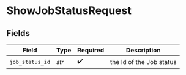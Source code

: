 # ShowJobStatusRequest


## Fields

| Field                    | Type                     | Required                 | Description              |
| ------------------------ | ------------------------ | ------------------------ | ------------------------ |
| `job_status_id`          | *str*                    | :heavy_check_mark:       | the Id of the Job status |